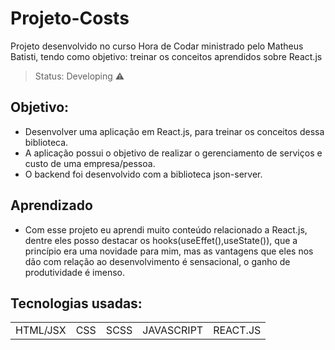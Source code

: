 # Projeto-Costs
Projeto desenvolvido no curso Hora de Codar ministrado pelo Matheus Batisti, tendo como objetivo: treinar os conceitos aprendidos sobre React.js

> Status: Developing ⚠️

## Objetivo:
+ Desenvolver uma aplicação em React.js, para treinar os conceitos dessa biblioteca.
+ A aplicação possui o objetivo de realizar o gerenciamento de serviços e custo de uma empresa/pessoa.
+ O backend foi desenvolvido com a biblioteca json-server.

## Aprendizado
+ Com esse projeto eu aprendi muito conteúdo relacionado a React.js, dentre eles posso destacar os hooks(useEffet(),useState()), que a princípio era uma novidade para mim, mas as vantagens que eles nos dão com relação ao desenvolvimento é sensacional, o ganho de produtividade é imenso.

## Tecnologias usadas:

<table>
  <tr>
    <td>HTML/JSX</td>
    <td>CSS</td>
    <td>SCSS</td>
    <td>JAVASCRIPT</td>
    <td>REACT.JS</td>
  </tr>
</table>
